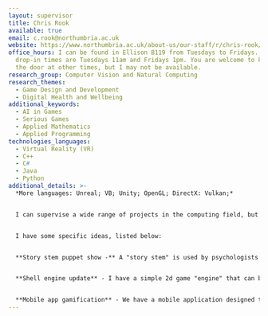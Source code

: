 ```yaml
---
layout: supervisor
title: Chris Rook
available: true
email: c.rook@northumbria.ac.uk
website: https://www.northumbria.ac.uk/about-us/our-staff/r/chris-rook/
office_hours: I can be found in Ellison B119 from Tuesdays to Fridays. My
  drop-in times are Tuesdays 11am and Fridays 1pm. You are welcome to knock on
  the door at other times, but I may not be available.
research_group: Computer Vision and Natural Computing
research_themes:
  - Game Design and Development
  - Digital Health and Wellbeing
additional_keywords:
  - AI in Games
  - Serious Games
  - Applied Mathematics
  - Applied Programming
technologies_languages:
  - Virtual Reality (VR)
  - C++
  - C#
  - Java
  - Python
additional_details: >-
  *More languages: Unreal; VB; Unity; OpenGL; DirectX: Vulkan;*


  I can supervise a wide range of projects in the computing field, but usually supervise students on the Computer Science with Game BSc, on projects relating to games development. If you are short of project ideas and want some suggestions, please email me.


  I﻿ have some specific ideas, listed below:


  **S﻿tory stem puppet show -** A "story stem" is used by psychologists and social workers to engage with children. It starts by giving the child the beginning of a story and the child finishes it off, using creative writing, drawing or simply speaking. The project is to make a computer-equivalent (using Unreal or Unity or similar) where the child can build a sort of puppet show, where characters follow scripted events set by the child. Note this project will not involve working directly with children.


  **S﻿hell engine update** - I have a simple 2d game "engine" that can be improved in various ways. (There are lots of options, so you can choose what interests you.) You would need to be able to work with C++, so either already have C++ experience or are confident with Java or C#. 


  **M﻿obile app gamification** - We have a mobile application designed to encourage users to engage with various wellbeing activities. Your part of the project would be to create gamification elements to support the rest of the tool. There are already some good ideas for how to do this, which we would need to discuss in person. You would need to have some experience of android development, or at least be keen to learn.
---
```

